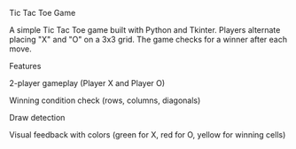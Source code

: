 Tic Tac Toe Game

A simple Tic Tac Toe game built with Python and Tkinter. Players alternate placing "X" and "O" on a 3x3 grid. The game checks for a winner after each move.

Features

2-player gameplay (Player X and Player O)

Winning condition check (rows, columns, diagonals)

Draw detection

Visual feedback with colors (green for X, red for O, yellow for winning cells)
